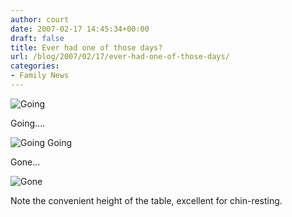 ```yaml
---
author: court
date: 2007-02-17 14:45:34+00:00
draft: false
title: Ever had one of those days?
url: /blog/2007/02/17/ever-had-one-of-those-days/
categories:
- Family News
---
```


![Going](http://static.zooomr.com/images/739823_2f9869aba4.jpg)


Going....

![Going Going](http://static.zooomr.com/images/739824_fe4f862201.jpg)


Gone...

![Gone](http://static.zooomr.com/images/739825_342feb496d.jpg)


Note the convenient height of the table, excellent for chin-resting.
